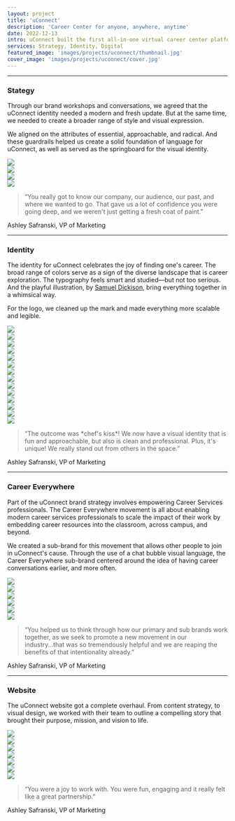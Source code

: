 ```yaml
---
layout: project
title: 'uConnect'
description: 'Career Center for anyone, anywhere, anytime'
date: 2022-12-13
intro: uConnect built the first all-in-one virtual career center platform designed to radically improve digital student engagement. Their mission is to empower the next generation to realize their full potential by improving access to career resources, networks, and opportunities—early in their lives and throughout their careers. We worked with their team to establish a refreshed brand identity, that better aligned with their mission. <p>Collaborators&#x3a; <a target="_blank" href="https://www.instagram.com/gamdesignshop/">Samuel Dickison</a> (Illustration)</p>
services: Strategy, Identity, Digital
featured_image: 'images/projects/uconnect/thumbnail.jpg'
cover_image: 'images/projects/uconnect/cover.jpg'
---
```


<hr class="span-12" />

<div class="span-12 md-span-6">
    <h3 class="displayLarge">Stategy</h3>
</div>

<div class="span-12 md-span-6 md-start-7">
    <p>Through our brand workshops and conversations, we agreed that the uConnect identity needed a modern and fresh update. But at the same time, we needed to create a broader range of style and visual expression.</p>
    <p>We aligned on the attributes of essential, approachable, and radical. And these guardrails helped us create a solid foundation of language for uConnect, as well as served as the springboard for the visual identity.</p>
</div>

<div class="span-12 pt1 lg-pt2">
    <img src="{{ '/images/projects/uconnect/stickies.jpg' | relative_url }}" />
</div>

<div class="span-12 sm-span-6 pt1 lg-pt2">
     <img src="{{ '/images/projects/uconnect/attributes.jpg' | relative_url }}" />
</div>
<div class="span-12 sm-span-6 pt1 lg-pt2">
    <img src="{{ '/images/projects/uconnect/scribbles.jpg' | relative_url }}" />
</div>

<div class="span-12 pt1 lg-pt2">
    <img src="{{ '/images/projects/uconnect/mission.jpg' | relative_url }}" />
</div>

<div class="span-12 md-span-10 pb6 mb6 mt10">
    <blockquote><span>“</span>You really got to know our company, our audience, our past, and where we wanted to go. That gave us a lot of confidence you were going deep, and we weren't just getting a fresh coat of paint.”</blockquote>
    <p>Ashley Safranski, VP of Marketing</p>
</div>


<hr class="span-12" />

<div class="span-12 md-span-6">
    <h3 class="displayLarge">Identity</h3>
</div>

<div class="span-12 md-span-6 md-start-7">
    <p>The identity for uConnect celebrates the joy of finding one's career. The broad range of colors serve as a sign of the diverse landscape that is career exploration. The typography feels smart and studied—but not too serious. And the playful illustration, by <a target="_blank" href="https://www.instagram.com/gamdesignshop/">Samuel Dickison</a>, bring everything together in a whimsical way.</p>
    <p>For the logo, we cleaned up the mark and made everything more scalable and legible.</p>
</div>

<div class="span-12 pt1 lg-pt2">
    <img src="{{ '/images/projects/uconnect/lockup.webp' | relative_url }}" />
</div>

<div class="span-12 sm-span-6 pt1 lg-pt2">
     <img src="{{ '/images/projects/uconnect/before.jpg' | relative_url }}" />
</div>
<div class="span-12 sm-span-6 pt1 lg-pt2">
    <img src="{{ '/images/projects/uconnect/after.jpg' | relative_url }}" />
</div>

<div class="span-12 pt1 lg-pt2">
    <img src="{{ '/images/projects/uconnect/guidelines.webp' | relative_url }}" />
</div>

<div class="span-12 pt1 lg-pt2">
    <img src="{{ '/images/projects/uconnect/business-cards.jpg' | relative_url }}" />
</div>

<div class="span-12 sm-span-6 pt1 lg-pt2">
     <img src="{{ '/images/projects/uconnect/bradford-1.jpg' | relative_url }}" />
</div>
<div class="span-12 sm-span-6 pt1 lg-pt2">
    <img src="{{ '/images/projects/uconnect/bradford-2.jpg' | relative_url }}" />
</div>

<div class="span-12 sm-span-6 pt1 lg-pt2">
     <img src="{{ '/images/projects/uconnect/studio-1.jpg' | relative_url }}" />
</div>
<div class="span-12 sm-span-6 pt1 lg-pt2">
    <img src="{{ '/images/projects/uconnect/studio-2.jpg' | relative_url }}" />
</div>

<div class="span-12 pt1 lg-pt2">
    <img src="{{ '/images/projects/uconnect/illustration-1.webp' | relative_url }}" />
</div>

<div class="span-12 pt1 lg-pt2">
    <img src="{{ '/images/projects/uconnect/illustration-2.webp' | relative_url }}" />
</div>

<div class="span-12 sm-span-6 pt1 lg-pt2">
     <img src="{{ '/images/projects/uconnect/values.webp' | relative_url }}" />
</div>
<div class="span-12 sm-span-6 pt1 lg-pt2">
    <img src="{{ '/images/projects/uconnect/portrait.webp' | relative_url }}" />
</div>

<div class="span-12 pt1 lg-pt2">
    <img src="{{ '/images/projects/uconnect/social.webp' | relative_url }}" />
</div>

<div class="span-12 md-span-10 pb6 mb6 mt10">
    <blockquote><span>“</span>The outcome was *chef's kiss*! We now have a visual identity that is fun and approachable, but also is clean and professional. Plus, it's unique! We really stand out from others in the space.”</blockquote>
    <p>Ashley Safranski, VP of Marketing</p>
</div>

<hr class="span-12" />

<div class="span-12 md-span-6">
    <h3 class="displayLarge">Career Everywhere</h3>
</div>

<div class="span-12 md-span-6 md-start-7">
   <p>Part of the uConnect brand strategy involves empowering Career Services professionals. The Career Everywhere movement is all about enabling modern career services professionals to scale the impact of their work by embedding career resources into the classroom, across campus, and beyond.</p>
    <p>We created a sub-brand for this movement that allows other people to join in uConnect's cause. Through the use of a chat bubble visual language, the Career Everywhere sub-brand centered around the idea of having career conversations earlier, and more often.</p>
</div>

<div class="span-12 pt1 lg-pt2">
    <img src="{{ '/images/projects/uconnect/ce-logo.webp' | relative_url }}" />
</div>

<div class="span-12 sm-span-6 pt1 lg-pt2">
     <img src="{{ '/images/projects/uconnect/sticker-pile.webp' | relative_url }}" />
</div>
<div class="span-12 sm-span-6 pt1 lg-pt2">
    <img src="{{ '/images/projects/uconnect/ce-colors.webp' | relative_url }}" />
</div>

<div class="span-12 pt1 lg-pt2">
    <img src="{{ '/images/projects/uconnect/ce-shirt.webp' | relative_url }}" />
</div>

<div class="span-12 sm-span-6 pt1 lg-pt2">
     <img src="{{ '/images/projects/uconnect/bubbles.webp' | relative_url }}" />
</div>
<div class="span-12 sm-span-6 pt1 lg-pt2">
    <img src="{{ '/images/projects/uconnect/ce-linkedin.webp' | relative_url }}" />
</div>


<div class="span-12 md-span-10 mb6 mt10">
    <blockquote><span>“</span>You helped us to think through how our primary and sub brands work together, as we seek to promote a new movement in our industry...that was so tremendously helpful and we are reaping the benefits of that intentionality already.”</blockquote>
    <p>Ashley Safranski, VP of Marketing</p>
</div>


<hr class="span-12" />

<div class="span-12 md-span-6">
    <h3 class="displayLarge">Website</h3>
</div>

<div class="span-12 md-span-6 md-start-7">
   <p>The uConnect website got a complete overhaul. From content strategy, to visual design, we worked with their team to outline a compelling story that brought their purpose, mission, and vision to life.</p>
</div>

<div class="span-12 pt1 lg-pt2">
    <img src="{{ '/images/projects/uconnect/lofi.webp' | relative_url }}" />
</div>

<div class="span-12 sm-span-6 pt1 lg-pt2">
     <img src="{{ '/images/projects/uconnect/hifi-1.webp' | relative_url }}" />
</div>
<div class="span-12 sm-span-6 pt1 lg-pt2">
    <img src="{{ '/images/projects/uconnect/hifi-2.webp' | relative_url }}" />
</div>

<div class="span-12 pt1 lg-pt2">
    <img src="{{ '/images/projects/uconnect/home-mock.webp' | relative_url }}" />
</div>

<div class="span-12 sm-span-6 pt1 lg-pt2">
     <img src="{{ '/images/projects/uconnect/mobile-1.webp' | relative_url }}" />
</div>
<div class="span-12 sm-span-6 pt1 lg-pt2">
    <img src="{{ '/images/projects/uconnect/mobile-2.webp' | relative_url }}" />
</div>

<div class="span-12 pt1 lg-pt2">
    <img src="{{ '/images/projects/uconnect/sub-pages.webp' | relative_url }}" />
</div>


<div class="span-12 md-span-10 mt10">
    <blockquote><span>“</span>You were a joy to work with. You were fun, engaging and it really felt like a great partnership.”</blockquote>
    <p>Ashley Safranski, VP of Marketing</p>
</div>

